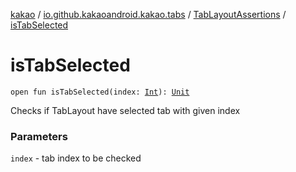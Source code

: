[kakao](../../index.md) / [io.github.kakaoandroid.kakao.tabs](../index.md) / [TabLayoutAssertions](index.md) / [isTabSelected](./is-tab-selected.md)

# isTabSelected

`open fun isTabSelected(index: `[`Int`](https://kotlinlang.org/api/latest/jvm/stdlib/kotlin/-int/index.html)`): `[`Unit`](https://kotlinlang.org/api/latest/jvm/stdlib/kotlin/-unit/index.html)

Checks if TabLayout have selected tab with given index

### Parameters

`index` - tab index to be checked